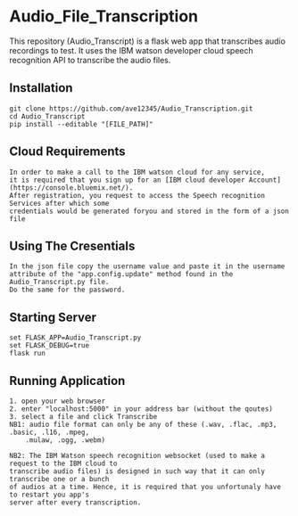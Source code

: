 # Audio_File_Transcription
This repository (Audio_Transcript) is a flask web app that transcribes audio recordings to test. It uses the IBM watson developer cloud speech recognition API to transcribe the audio  files.


## Installation
```
git clone https://github.com/ave12345/Audio_Transcription.git
cd Audio_Transcript
pip install --editable "[FILE_PATH]"
```

## Cloud Requirements
```
In order to make a call to the IBM watson cloud for any service,
it is required that you sign up for an [IBM cloud developer Account] (https://console.bluemix.net/).
After registration, you request to access the Speech recognition Services after which some 
credentials would be generated foryou and stored in the form of a json file
```


## Using The Cresentials
```
In the json file copy the username value and paste it in the username
attribute of the "app.config.update" method found in the Audio_Transcript.py file.
Do the same for the password.
```


## Starting Server
```
set FLASK_APP=Audio_Transcript.py
set FLASK_DEBUG=true
flask run
```

## Running Application
```
1. open your web browser
2. enter "localhost:5000" in your address bar (without the qoutes)
3. select a file and click Transcribe
NB1: audio file format can only be any of these (.wav, .flac, .mp3, .basic, .l16, .mpeg,
    .mulaw, .ogg, .webm)

NB2: The IBM Watson speech recognition websocket (used to make a request to the IBM cloud to 
transcribe audio files) is designed in such way that it can only transcribe one or a bunch 
of audios at a time. Hence, it is required that you unfortunaly have to restart you app's 
server after every transcription.
```
  

    
